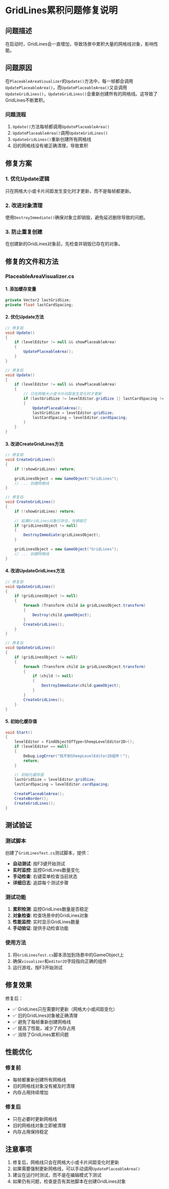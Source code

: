 # GridLines累积问题修复说明

## 问题描述
在启动时，GridLines会一直增加，导致场景中累积大量的网格线对象，影响性能。

## 问题原因
在`PlaceableAreaVisualizer`的`Update()`方法中，每一帧都会调用`UpdatePlaceableArea()`，而`UpdatePlaceableArea()`又会调用`UpdateGridLines()`，`UpdateGridLines()`会重新创建所有的网格线。这导致了GridLines不断累积。

### 问题流程
1. `Update()`方法每帧都调用`UpdatePlaceableArea()`
2. `UpdatePlaceableArea()`调用`UpdateGridLines()`
3. `UpdateGridLines()`重新创建所有网格线
4. 旧的网格线没有被正确清理，导致累积

## 修复方案

### 1. 优化Update逻辑
只在网格大小或卡片间距发生变化时才更新，而不是每帧都更新。

### 2. 改进对象清理
使用`DestroyImmediate()`确保对象立即销毁，避免延迟删除导致的问题。

### 3. 防止重复创建
在创建新的GridLines对象前，先检查并销毁已存在的对象。

## 修复的文件和方法

### PlaceableAreaVisualizer.cs

#### 1. 添加缓存变量
```csharp
private Vector2 lastGridSize;
private float lastCardSpacing;
```

#### 2. 优化Update方法
```csharp
// 修复前
void Update()
{
    if (levelEditor != null && showPlaceableArea)
    {
        UpdatePlaceableArea();
    }
}

// 修复后
void Update()
{
    if (levelEditor != null && showPlaceableArea)
    {
        // 只在网格大小或卡片间距发生变化时才更新
        if (lastGridSize != levelEditor.gridSize || lastCardSpacing != levelEditor.cardSpacing)
        {
            UpdatePlaceableArea();
            lastGridSize = levelEditor.gridSize;
            lastCardSpacing = levelEditor.cardSpacing;
        }
    }
}
```

#### 3. 改进CreateGridLines方法
```csharp
// 修复前
void CreateGridLines()
{
    if (!showGridLines) return;
    
    gridLinesObject = new GameObject("GridLines");
    // ... 创建网格线
}

// 修复后
void CreateGridLines()
{
    if (!showGridLines) return;
    
    // 如果GridLines对象已存在，先销毁它
    if (gridLinesObject != null)
    {
        DestroyImmediate(gridLinesObject);
    }
    
    gridLinesObject = new GameObject("GridLines");
    // ... 创建网格线
}
```

#### 4. 改进UpdateGridLines方法
```csharp
// 修复前
void UpdateGridLines()
{
    if (gridLinesObject != null)
    {
        foreach (Transform child in gridLinesObject.transform)
        {
            Destroy(child.gameObject);
        }
        CreateGridLines();
    }
}

// 修复后
void UpdateGridLines()
{
    if (gridLinesObject != null)
    {
        foreach (Transform child in gridLinesObject.transform)
        {
            if (child != null)
            {
                DestroyImmediate(child.gameObject);
            }
        }
        CreateGridLines();
    }
}
```

#### 5. 初始化缓存值
```csharp
void Start()
{
    levelEditor = FindObjectOfType<SheepLevelEditor2D>();
    if (levelEditor == null)
    {
        Debug.LogError("找不到SheepLevelEditor2D组件！");
        return;
    }
    
    // 初始化缓存值
    lastGridSize = levelEditor.gridSize;
    lastCardSpacing = levelEditor.cardSpacing;
    
    CreatePlaceableArea();
    CreateBorder();
    CreateGridLines();
}
```

## 测试验证

### 测试脚本
创建了`GridLinesTest.cs`测试脚本，提供：
- **自动测试**: 按F3键开始测试
- **实时监控**: 监控GridLines数量变化
- **手动检查**: 右键菜单检查当前状态
- **详细日志**: 追踪每个测试步骤

### 测试功能
1. **累积检测**: 监控GridLines数量是否稳定
2. **对象检查**: 检查场景中的GridLines对象
3. **性能监控**: 实时显示GridLines数量
4. **手动验证**: 提供手动检查功能

### 使用方法
1. 将`GridLinesTest.cs`脚本添加到场景中的GameObject上
2. 确保`visualizer`和`editor2D`字段指向正确的组件
3. 运行游戏，按F3开始测试

## 修复效果

修复后：
- ✅ GridLines只在需要时更新（网格大小或间距变化）
- ✅ 旧的GridLines对象被正确清理
- ✅ 避免了每帧重新创建网格线
- ✅ 提高了性能，减少了内存占用
- ✅ 消除了GridLines累积问题

## 性能优化

### 修复前
- 每帧都重新创建所有网格线
- 旧的网格线对象没有被及时清理
- 内存占用持续增加

### 修复后
- 只在必要时更新网格线
- 旧的网格线对象立即被清理
- 内存占用保持稳定

## 注意事项
1. 修复后，网格线只会在网格大小或卡片间距变化时更新
2. 如果需要强制更新网格线，可以手动调用`UpdatePlaceableArea()`
3. 建议在运行时测试，而不是在编辑模式下测试
4. 如果仍有问题，检查是否有其他脚本在创建GridLines对象 